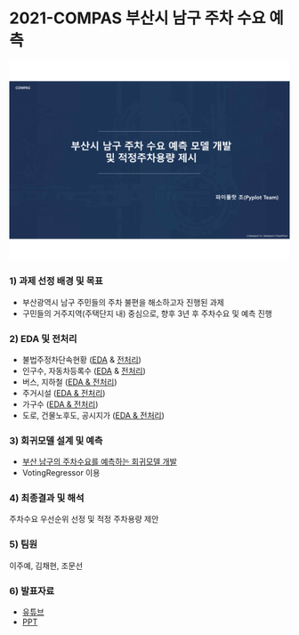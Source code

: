# 2021-COMPAS 부산시 남구 주차 수요 예측
![png](슬라이드1.png)

### 1) 과제 선정 배경 및 목표
- 부산광역시 남구 주민들의 주차 불편을 해소하고자 진행된 과제 
- 구민들의 거주지역(주택단지 내) 중심으로, 향후 3년 후 주차수요 및 예측 진행

### 2) EDA 및 전처리
- 불법주정차단속현황 ([EDA](https://github.com/chom5621/2021-COMPAS/blob/e955a9523012123627a29d7bb6bde53ff0cde2d0/2.EDA(%EB%B6%88%EB%B2%95%EC%A3%BC%EC%A0%95%EC%B0%A8%EB%8B%A8%EC%86%8D%ED%98%84%ED%99%A9).ipynb) & [전처리](https://github.com/chom5621/2021-COMPAS/blob/e955a9523012123627a29d7bb6bde53ff0cde2d0/2.%EC%A0%84%EC%B2%98%EB%A6%AC(%EB%B6%88%EB%B2%95%EC%A3%BC%EC%A0%95%EC%B0%A8%EB%8B%A8%EC%86%8D%ED%98%84%ED%99%A9).ipynb))
- 인구수, 자동차등록수 ([EDA](https://github.com/chom5621/2021-COMPAS/blob/e955a9523012123627a29d7bb6bde53ff0cde2d0/2.EDA(%EC%9D%B8%EA%B5%AC%EC%88%98,%EC%9E%90%EB%8F%99%EC%B0%A8%EB%93%B1%EB%A1%9D%EC%88%98).ipynb) & [전처리](https://github.com/chom5621/2021-COMPAS/blob/e955a9523012123627a29d7bb6bde53ff0cde2d0/2.%EC%A0%84%EC%B2%98%EB%A6%AC(%EC%9D%B8%EA%B5%AC%EC%88%98,%EC%9E%90%EB%8F%99%EC%B0%A8%EB%93%B1%EB%A1%9D%EC%88%98%20%EC%B6%94%EC%84%B8%EB%B6%84%EC%84%9D).ipynb))
- 버스, 지하철 ([EDA & 전처리](https://github.com/chom5621/2021-COMPAS/blob/e955a9523012123627a29d7bb6bde53ff0cde2d0/2.%EC%A0%84%EC%B2%98%EB%A6%AC(%EB%B2%84%EC%8A%A4,%EC%A7%80%ED%95%98%EC%B2%A0).ipynb))
- 주거시설 ([EDA & 전처리](https://github.com/chom5621/2021-COMPAS/blob/e955a9523012123627a29d7bb6bde53ff0cde2d0/2.%EC%A0%84%EC%B2%98%EB%A6%AC(%EC%A3%BC%EA%B1%B0%EC%8B%9C%EC%84%A4).ipynb))
- 가구수 ([EDA & 전처리](https://github.com/chom5621/2021-COMPAS/blob/e955a9523012123627a29d7bb6bde53ff0cde2d0/2.%EC%A0%84%EC%B2%98%EB%A6%AC(%EA%B0%80%EA%B5%AC%EC%88%98,%EC%B5%9C%EC%A2%85%EB%8D%B0%EC%9D%B4%ED%84%B0).ipynb))
- 도로, 건물노후도, 공시지가 ([EDA & 전처리](https://github.com/chom5621/2021-COMPAS/blob/e955a9523012123627a29d7bb6bde53ff0cde2d0/2.EDA(%EA%B3%B5%EC%8B%9C%EC%A7%80%EA%B0%80,%EA%B1%B4%EB%AC%BC%EB%85%B8%ED%9B%84%EB%8F%84)_4.%EC%B5%9C%EC%A2%85%EA%B2%B0%EA%B3%BC(%EC%A3%BC%EC%B0%A8%EA%B0%80%EB%8A%A5%EB%A9%B4%EC%88%98).ipynb))

### 3) 회귀모델 설계 및 예측
- [부산 남구의 주차수요를 예측하는 회귀모델 개발](https://github.com/chom5621/2021-COMPAS/blob/e955a9523012123627a29d7bb6bde53ff0cde2d0/3.%ED%9A%8C%EA%B7%80%EB%B6%84%EC%84%9D_4.%EC%B5%9C%EC%A2%85%EA%B2%B0%EA%B3%BC_5.%EC%A2%8C%ED%91%9C30%EA%B0%9C.ipynb)
- VotingRegressor 이용

### 4) 최종결과 및 해석
주차수요 우선순위 선정 및 적정 주차용량 제안

### 5) 팀원
이주예, 김채현, 조문선

### 6) 발표자료
- [유튜브](https://youtu.be/MjlOIYM3sHk)
- [PPT](https://chom5621.github.io/project/k-data/(2021-COMPAS)-%EB%B6%80%EC%82%B0%EC%8B%9C-%EB%82%A8%EA%B5%AC-%EC%A3%BC%EC%B0%A8-%EC%88%98%EC%9A%94-%EC%98%88%EC%B8%A1/)
